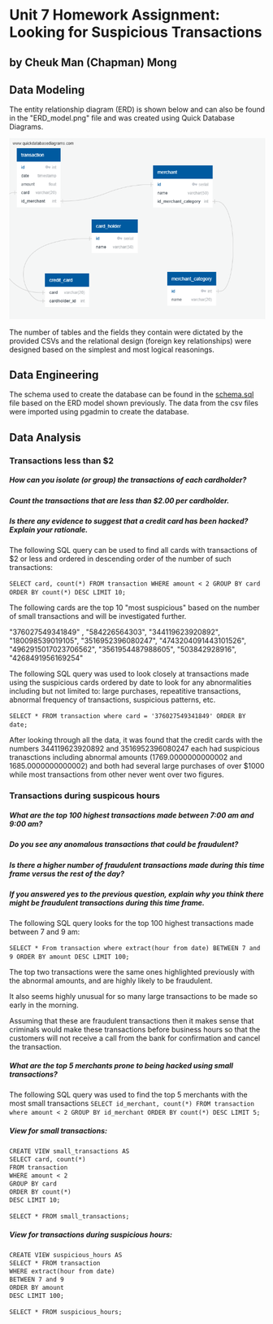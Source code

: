 # Unit 7 Homework Assignment: Looking for Suspicious Transactions
## by Cheuk Man (Chapman) Mong

## Data Modeling
The entity relationship diagram (ERD) is shown below and can also be found in the "ERD_model.png" file and was created using Quick Database Diagrams.

![ERD model](ERD_model.png)


The number of tables and the fields they contain were dictated by the provided CSVs and the relational design (foreign key relationships) were designed based on the simplest and most logical reasonings.

## Data Engineering
The schema used to create the database can be found in the [schema.sql](schema.sql) file based on the ERD model shown previously.
The data from the csv files were imported using pgadmin to create the database.

## Data Analysis
### Transactions less than $2 

##### How can you isolate (or group) the transactions of each cardholder?
##### Count the transactions that are less than $2.00 per cardholder.
##### Is there any evidence to suggest that a credit card has been hacked? Explain your rationale.

The following SQL query can be used to find all cards with transactions of $2 or less and ordered in descending order of the number of such transactions:

`SELECT card, count(*) FROM transaction WHERE amount < 2 GROUP BY card ORDER BY count(*) DESC LIMIT 10;`

The following cards are the top 10 "most suspicious" based on the number of small transactions and will be investigated further.

"376027549341849" , "584226564303", "344119623920892", "180098539019105", "3516952396080247", "4743204091443101526", "4962915017023706562", "3561954487988605", "503842928916", "4268491956169254"


The following SQL query was used to look closely at transactions made using the suspicious cards ordered by date to look for any abnormalities including but not limited to: large purchases, repeatitive transactions, abnormal frequency of transactions, suspicious patterns, etc.

`SELECT * FROM transaction where card = '376027549341849' ORDER BY date;`

After looking through all the data, it was found that the credit cards with the numbers 344119623920892 and 3516952396080247 each had suspicious tranasctions including abnormal amounts (1769.0000000000002 and 1685.0000000000002) and both had several large purchases of over $1000 while most transactions from other never went over two figures.

### Transactions during suspicous hours
##### What are the top 100 highest transactions made between 7:00 am and 9:00 am?
##### Do you see any anomalous transactions that could be fraudulent?
##### Is there a higher number of fraudulent transactions made during this time frame versus the rest of the day?
##### If you answered yes to the previous question, explain why you think there might be fraudulent transactions during this time frame.

The following SQL query looks for the top 100 highest transactions made between 7 and 9 am:

`SELECT * From transaction where extract(hour from date) BETWEEN 7 and 9 ORDER BY amount DESC LIMIT 100;`

The top two transactions were the same ones highlighted previously with the abnormal amounts, and are highly likely to be fraudulent.

It also seems highly unusual for so many large transactions to be made so early in the morning.

Assuming that these are fraudulent transactions then it makes sense that criminals would make these transactions before business hours so that the customers will not receive a call from the bank for confirmation and cancel the transaction.

##### What are the top 5 merchants prone to being hacked using small transactions?
The following SQL query was used to find the top 5 merchants with the most small transactions
`SELECT id_merchant, count(*) FROM transaction where amount < 2 GROUP BY id_merchant ORDER BY count(*) DESC LIMIT 5;`

##### View for small transactions:
```
CREATE VIEW small_transactions AS
SELECT card, count(*) 
FROM transaction 
WHERE amount < 2 
GROUP BY card 
ORDER BY count(*) 
DESC LIMIT 10;

SELECT * FROM small_transactions;
```

##### View for transactions during suspicious hours:
```
CREATE VIEW suspicious_hours AS
SELECT * FROM transaction 
WHERE extract(hour from date) 
BETWEEN 7 and 9 
ORDER BY amount 
DESC LIMIT 100;

SELECT * FROM suspicious_hours;
```
